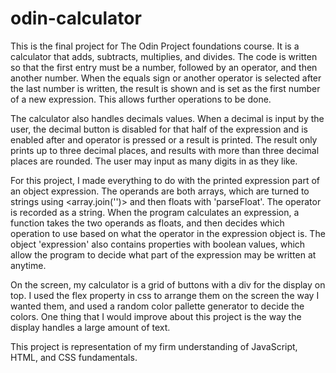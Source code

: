 # odin-calculator
This is the final project for The Odin Project foundations course. It is a calculator that adds, subtracts, multiplies, and divides. The code is written so that the first entry must be a number, followed by an operator, and then another number. When the equals sign or another operator is selected after the last number is written, the result is shown and is set as the first number of a new expression. This allows further operations to be done. 

The calculator also handles decimals values. When a decimal is input by the user, the decimal button is disabled for that half of the expression and is enabled after and operator is pressed or a result is printed. The result only prints up to three decimal places, and results with more than three decimal places are rounded. The user may input as many digits in as they like. 

For this project, I made everything to do with the printed expression part of an object expression. The operands are both arrays, which are turned to strings using <array.join('')> and then floats with 'parseFloat'. The operator is recorded as a string. When the program calculates an expression, a function takes the two operands as floats, and then decides which operation to use based on what the operator in the expression object is. The object 'expression' also contains properties with boolean values, which allow the program to decide what part of the expression may be written at anytime. 

On the screen, my calculator is a grid of buttons with a div for the display on top. I used the flex property in css to arrange them on the screen the way I wanted them, and used a random color pallette generator to decide the colors. One thing that I would improve about this project is the way the display handles a large amount of text.

This project is representation of my firm understanding of JavaScript, HTML, and CSS fundamentals.